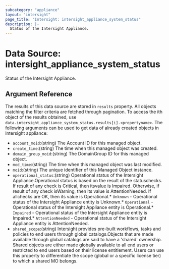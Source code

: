 ```yaml
---
subcategory: "appliance"
layout: "intersight"
page_title: "Intersight: intersight_appliance_system_status"
description: |-
  Status of the Intersight Appliance.
---
```


# Data Source: intersight_appliance_system_status
Status of the Intersight Appliance.
## Argument Reference
The results of this data source are stored in `results` property.
All objects matching the filter criteria are fetched through pagination.
To access the ith object of the results obtained, use `data.intersight_appliance_system_status.results[i].<propertyname>`.
The following arguments can be used to get data of already created objects in Intersight appliance:
* `account_moid`:(string) The Account ID for this managed object. 
* `create_time`:(string) The time when this managed object was created. 
* `domain_group_moid`:(string) The DomainGroup ID for this managed object. 
* `mod_time`:(string) The time when this managed object was last modified. 
* `moid`:(string) The unique identifier of this Managed Object instance. 
* `operational_status`:(string) Operational status of the Intersight Appliance.Operational status is based on the result of the statuschecks. If result of any check is Critical, then itsvalue is Impaired. Otherwise, if result of any check isWarning, then its value is AttentionNeeded. If allchecks are OK, then its value is Operational.* `Unknown` - Operational status of the Intersight Appliance entity is Unknown.* `Operational` - Operational status of the Intersight Appliance entity is Operational.* `Impaired` - Operational status of the Intersight Appliance entity is Impaired.* `AttentionNeeded` - Operational status of the Intersight Appliance entity is AttentionNeeded. 
* `shared_scope`:(string) Intersight provides pre-built workflows, tasks and policies to end users through global catalogs.Objects that are made available through global catalogs are said to have a 'shared' ownership. Shared objects are either made globally available to all end users or restricted to end users based on their license entitlement. Users can use this property to differentiate the scope (global or a specific license tier) to which a shared MO belongs. 
 